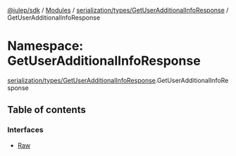 [@julep/sdk](../README.md) / [Modules](../modules.md) / [serialization/types/GetUserAdditionalInfoResponse](serialization_types_GetUserAdditionalInfoResponse.md) / GetUserAdditionalInfoResponse

# Namespace: GetUserAdditionalInfoResponse

[serialization/types/GetUserAdditionalInfoResponse](serialization_types_GetUserAdditionalInfoResponse.md).GetUserAdditionalInfoResponse

## Table of contents

### Interfaces

- [Raw](../interfaces/serialization_types_GetUserAdditionalInfoResponse.GetUserAdditionalInfoResponse.Raw.md)
